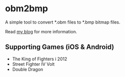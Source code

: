 obm2bmp
=======
A simple tool to convert *.obm files to *.bmp bitmap files.

Read [my blog] for more information. 

Supporting Games (iOS & Android)
--------------------------------

* The King of Fighters i 2012
* Street Fighter IV Volt
* Double Dragon


[my blog]: http://www.cnblogs.com/bl4nk/archive/2012/07/16/2909123.html
